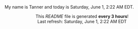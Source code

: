 My name is Tanner and today is Saturday, June 1, 2:22 AM EDT.

<p align="center">This <i>README</i> file is generated <b>every 3 hours</b>!</br>Last refresh: Saturday, June 1, 2:22 AM EDT<br /></p>
